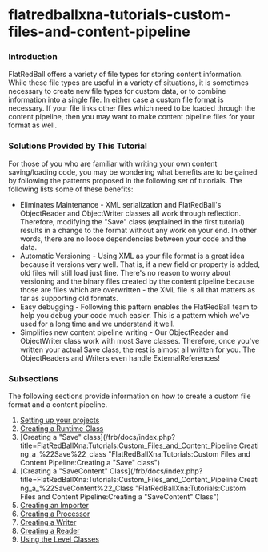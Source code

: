 # flatredballxna-tutorials-custom-files-and-content-pipeline

### Introduction

FlatRedBall offers a variety of file types for storing content information. While these file types are useful in a variety of situations, it is sometimes necessary to create new file types for custom data, or to combine information into a single file. In either case a custom file format is necessary. If your file links other files which need to be loaded through the content pipeline, then you may want to make content pipeline files for your format as well.

### Solutions Provided by This Tutorial

For those of you who are familiar with writing your own content saving/loading code, you may be wondering what benefits are to be gained by following the patterns proposed in the following set of tutorials. The following lists some of these benefits:

* Eliminates Maintenance - XML serialization and FlatRedBall's ObjectReader and ObjectWriter classes all work through reflection. Therefore, modifying the "Save" class (explained in the first tutorial) results in a change to the format without any work on your end. In other words, there are no loose dependencies between your code and the data.
* Automatic Versioning - Using XML as your file format is a great idea because it versions very well. That is, if a new field or property is added, old files will still load just fine. There's no reason to worry about versioning and the binary files created by the content pipeline because those are files which are overwritten - the XML file is all that matters as far as supporting old formats.
* Easy debugging - Following this pattern enables the FlatRedBall team to help you debug your code much easier. This is a pattern which we've used for a long time and we understand it well.
* Simplifies new content pipeline writing - Our ObjectReader and ObjectWriter class work with most Save classes. Therefore, once you've written your actual Save class, the rest is almost all written for you. The ObjectReaders and Writers even handle ExternalReferences!

### Subsections

The following sections provide information on how to create a custom file format and a content pipeline.

1. [Setting up your projects](../frb/docs/index.php)
2. [Creating a Runtime Class](../frb/docs/index.php)
3. \[Creating a "Save" class]\(/frb/docs/index.php?title=FlatRedBallXna:Tutorials:Custom_Files_and_Content_Pipeline:Creating_a_%22Save%22_class "FlatRedBallXna:Tutorials:Custom Files and Content Pipeline:Creating a "Save" class")
4. \[Creating a "SaveContent" Class]\(/frb/docs/index.php?title=FlatRedBallXna:Tutorials:Custom_Files_and_Content_Pipeline:Creating_a_%22SaveContent%22_Class "FlatRedBallXna:Tutorials:Custom Files and Content Pipeline:Creating a "SaveContent" Class")
5. [Creating an Importer](../frb/docs/index.php)
6. [Creating a Processor](../frb/docs/index.php)
7. [Creating a Writer](../frb/docs/index.php)
8. [Creating a Reader](../frb/docs/index.php)
9. [Using the Level Classes](../frb/docs/index.php)
